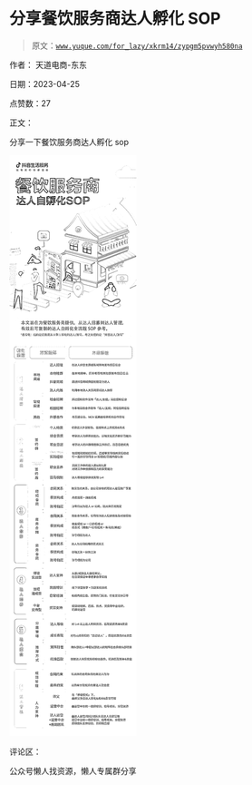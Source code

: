 # 分享餐饮服务商达人孵化 SOP

> 原文：[`www.yuque.com/for_lazy/xkrm14/zypgm5pvwyh580na`](https://www.yuque.com/for_lazy/xkrm14/zypgm5pvwyh580na)



作者： 天道电商-东东



日期：2023-04-25



点赞数：27

<ne-hole id="u96416ef4" data-lake-id="u96416ef4">

正文：



分享一下餐饮服务商达人孵化 sop



![](img/2c00a566d54de54ab90a17db4c49f8e3.png)

<ne-hole id="u0e84cfc0" data-lake-id="u0e84cfc0">

评论区：

<ne-hole id="u331ed964" data-lake-id="u331ed964">

公众号懒人找资源，懒人专属群分享

</ne-hole></ne-hole></ne-hole>